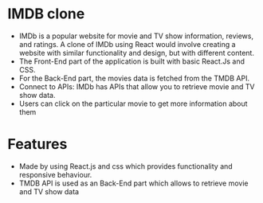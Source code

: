 #                                                                       IMDB clone
* IMDb is a popular website for movie and TV show information, reviews, and ratings. A clone of IMDb using React would involve creating a website with similar functionality and design, but with different content.
* The Front-End part of the application is built with basic React.Js and CSS.
* For the Back-End part, the movies data is fetched from the TMDB API.
* Connect to APIs: IMDb has APIs that allow you to retrieve movie and TV show data.
* Users can click on the particular movie to get more information about them
# Features
* Made by using React.js and css which provides functionality and responsive behaviour.
* TMDB API is used as an Back-End part which allows to retrieve movie and TV show data
